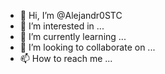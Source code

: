 - 👋 Hi, I’m @Alejandr0STC
- 👀 I’m interested in ...
- 🌱 I’m currently learning ...
- 💞️ I’m looking to collaborate on ...
- 📫 How to reach me ...

<!---
Alejandr0STC/Alejandr0STC is a ✨ special ✨ repository because its `README.md` (this file) appears on your GitHub profile.
You can click the Preview link to take a look at your changes.
--->
